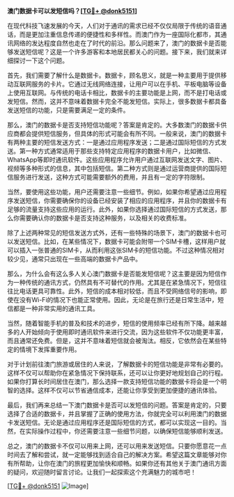 **澳门数据卡可以发短信吗？[[TG💪+ @donk5151](https://t.me/s/donk5151)]**

在现代科技飞速发展的今天，人们对于通讯的需求已经不仅仅局限于传统的语音通话，而是更加注重信息传递的便捷性和多样性。而澳门作为一座国际化都市，其通讯网络的发达程度自然也走在了时代的前沿。那么问题来了，澳门的数据卡是否能够发送短信呢？这是一个许多游客和本地居民都关心的问题。接下来，我们就来详细探讨一下这个问题。

首先，我们需要了解什么是数据卡。数据卡，顾名思义，就是一种主要用于提供移动互联网服务的卡片。它通过无线网络连接，让用户可以在手机、平板电脑等设备上使用互联网。与传统的电话卡相比，数据卡的主要功能是上网，而不是打电话或发短信。然而，这并不意味着数据卡完全不能发短信。实际上，很多数据卡都具备发送短信的功能，只是需要满足一定的条件。

那么，澳门的数据卡是否支持短信功能呢？答案是肯定的。大多数澳门的数据卡供应商都会提供短信服务，但具体的形式可能会有所不同。一般来说，澳门的数据卡有两种主要的短信发送方式：一是通过应用程序发送；二是通过国际短信的方式发送。第一种方式通常适用于那些支持特定应用程序的数据卡用户，比如微信、WhatsApp等即时通讯软件。这些应用程序允许用户通过互联网发送文字、图片、视频等多种形式的信息，其中包括短信。第二种方式则是通过运营商提供的国际短信服务进行发送，这种方式可能需要额外的费用，并且有一定的字符限制。

当然，要使用这些功能，用户还需要注意一些细节。例如，如果你希望通过应用程序发送短信，你需要确保你的设备已经安装了相应的应用程序，并且你的数据卡有足够的流量支持这些应用的运行。此外，如果你选择通过国际短信的方式发送，那么你需要确认你的数据卡是否支持这种服务，以及相关的收费标准。

除了上述两种常见的短信发送方式外，还有一些特殊的场景下，澳门的数据卡也可以发送短信。比如，在某些情况下，数据卡可能会附带一个SIM卡槽，这样用户就可以插入一张普通的SIM卡，从而利用这张SIM卡的短信功能。不过这种情况相对较少见，通常只出现在一些高端的数据卡产品中。

那么，为什么会有这么多人关心澳门数据卡是否能发短信呢？这主要是因为短信作为一种传统的通讯方式，仍然具有不可替代的作用。尤其是在紧急情况下，短信往往比电话更具可靠性。此外，短信的成本相对较低，而且不受网络信号的影响，即使在没有Wi-Fi的情况下也能正常使用。因此，无论是在旅行还是日常生活中，短信都是一种非常实用的通讯工具。

当然，随着智能手机的普及和技术的进步，短信的使用频率已经有所下降。越来越多的人开始倾向于使用即时通讯软件来进行交流，因为这些软件不仅功能更丰富，而且通常还免费。但是，这并不意味着短信就会被淘汰。相反，它依然会在某些特定的情境下发挥重要作用。

对于计划前往澳门旅游或居住的人来说，了解数据卡的短信功能是非常有必要的。这样不仅可以帮助你在紧急情况下保持联系，还可以让你更好地规划自己的行程。如果你打算长时间居住在澳门，那么选择一款支持短信功能的数据卡将会是一个明智的选择。这样不仅可以节省通信成本，还能让你享受到更加便捷的通讯体验。

最后，我们再来总结一下澳门数据卡是否可以发短信的问题。答案是肯定的，只要选择了合适的数据卡，并且掌握了正确的使用方法，你就完全可以利用澳门的数据卡发送短信。无论是通过应用程序还是国际短信的方式，都可以实现这一目的。当然，在实际操作过程中，你还需要注意一些细节问题，以确保短信能够顺利发送。

总之，澳门的数据卡不仅可以用来上网，还可以用来发送短信。只要你愿意花一点时间去了解和尝试，就一定能够找到适合自己的解决方案。希望这篇文章能够对你有所帮助，让你在澳门的旅程更加愉快和顺畅。如果你还有其他关于澳门通讯方面的疑问，欢迎随时留言讨论。让我们一起探索这个充满魅力的城市吧！

[[TG💪+ @donk5151](https://t.me/s/donk5151) ![Image](https://i.postimg.cc/rwNCRYN7/Snipaste-2025-04-30-17-27-05.png)]
